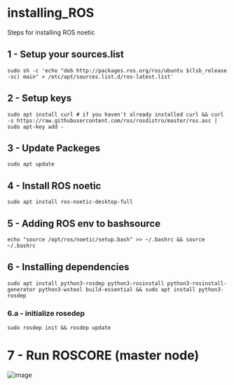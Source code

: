 # installing_ROS


Steps for installing ROS noetic

## 1 - Setup your sources.list
```
sudo sh -c 'echo "deb http://packages.ros.org/ros/ubuntu $(lsb_release -sc) main" > /etc/apt/sources.list.d/ros-latest.list'
```
## 2 - Setup keys
```
sudo apt install curl # if you haven't already installed curl && curl -s https://raw.githubusercontent.com/ros/rosdistro/master/ros.asc | sudo apt-key add -
```
## 3 - Update Packeges
```
sudo apt update
```
## 4 - Install ROS noetic
```
sudo apt install ros-noetic-desktop-full
```
## 5 - Adding ROS env to bashsource
```
echo "source /opt/ros/noetic/setup.bash" >> ~/.bashrc && source ~/.bashrc
```
## 6 - Installing dependencies
```
sudo apt install python3-rosdep python3-rosinstall python3-rosinstall-generator python3-wstool build-essential && sudo apt install python3-rosdep
```
### 6.a - initialize rosedep
```
sudo rosdep init && rosdep update
```
# 7 - Run ROSCORE (master node)
![image](https://img001.prntscr.com/file/img001/v4qMo9MURTGRGikE8RkePg.png)
